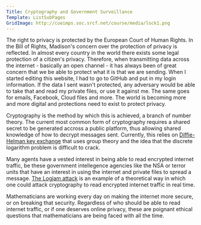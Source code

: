 ```yaml
---
Title: Cryptography and Government Surveillance
Template: ListSubPages
GridImage: http://cueimps.soc.srcf.net/course/media/lock1.png
---
```


The right to privacy is protected by the European Court of Human Rights. In the Bill of Rights, Madison's concern over the protection of privacy is reflected. In almost every country in the world there exists some legal protection of a citizen's privacy. Therefore, when transmitting data across the internet - basically an open channel - it has always been of great concern that we be able to protect what it is that we are sending. When I started editing this website, I had to go to GitHub and put in my login information. If the data I sent wasn't protected, any adversary would be able to take that and read my private files, or use it against me. The same goes for emails, Facebook, Cloud files and more. The world is becoming more and more digital and protections need to exist to protect privacy.

Cryptography is the method by which this is achieved, a branch of number theory. The current most common form of cryptography requires a shared secret to be generated accross a public platform, thus allowing shared knowledge of how to decrypt messages sent. Currently, this relies on [Diffie-Helman key exchange](http://cueimps.soc.srcf.net/course/course/crypto/diffiehellman) that uses group theory and the idea that the discrete logarithm problem is difficult to crack.

Many agents have a vested interest in being able to read encrypted internet traffic, be these government intellegence agencies like the NSA or terror units that have an interest in using the internet and private files to spread a message. [The Logjam attack](http://cueimps.soc.srcf.net/course/course/crypto/logjam) is an example of a theoretical way in which one could attack cryptography to read encrypted internet traffic in real time.

Mathematicians are working every day on making the internet more secure, or on breaking that security. Regardless of who should be able to read internet traffic, or if one deserves online privacy, these are poignant ethical questions that mathematicians are being faced with all the time.
